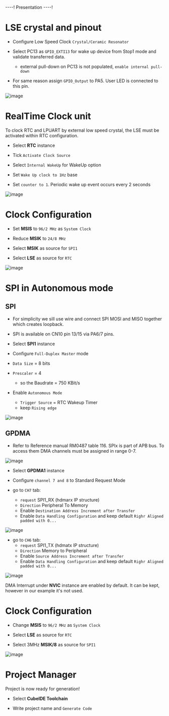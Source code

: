 ----!
Presentation
----!

# LSE crystal and pinout
- Configure Low Speed Clock `Crystal/Ceramic Resonator`

- Select PC13 as `GPIO_EXTI13` for wake up device from Stop1 mode and validate transferred data.
  - external pull-down on PC13 is not populated, `enable internal pull-down`
  
- For same reason assign `GPIO_Output` to PA5. User LED is connected to this pin.

![image](./img/LsePin.png)

# RealTime Clock unit
To clock RTC and LPUART by external low speed crystal, the LSE must be activated within RTC configuration.
<p> </p>

- Select **RTC** instance
  
- Tick `Activate Clock Source`

- Select `Internal WakeUp` for WakeUp option
  
- Set `Wake Up clock to 1Hz` base
  
- Set `counter to 1`. Periodic wake up event occurs every 2 seconds

![image](./img/RTC.png)

# Clock Configuration
- Set **MSIS** to `96/2 MHz` as `System Clock`

- Reduce **MSIK** to `24/8 MHz`
  
- Select **MSIK** as source for `SPI1`
  
- Select **LSE** as source for `RTC`
    
![image](./img/clock.png)

# SPI in Autonomous mode
## SPI
- For simplicity we sill use wire and connect SPI MOSI and MISO together which creates loopback.
- SPI is available on CN10 pin 13/15 via PA6/7 pins.

- Select **SPI1** instance
  
- Configure `Full-Duplex Master` mode

- `Data Size` = 8 bits

- `Prescaler` = 4​
  - so the Baudrate = 750 KBit/s

- Enable `Autonomous Mode`
  - `Trigger Source` = RTC Wakeup Timer
  - keep `Rising edge`
<p> </p>

![image](./img/spi.png)

## GPDMA
- Refer to Reference manual RM0487 table 116. SPIx is part of APB bus. To access them DMA channels must be assigned in range 0-7.
<p> </p>

![image](./img/dma_ch.png)

- Select **GPDMA1** instance
  
- Configure `channel 7 and 8` to Standard Request Mode

- go to `CH7` tab:
  - `request` SPI1_RX (hdmarx IP structure)
  - `Direction` Peripheral To Memory
  - Enable `Destination Address Increment after Transfer`
  - Enable `Data Handling Configuration` and keep default `Righr Aligned padded with 0...`
<p> </p>

![image](./img/ch7.png)

- go to `CH6` tab:
  - `request` SPI1_TX (hdmatx IP structure)
  - `Direction` Memory to Peripheral
  - Enable `Source Address Increment after Transfer`
  - Enable `Data Handling Configuration` and keep default `Righr Aligned padded with 0...`
<p> </p>

![image](./img/ch6.png)

DMA Interrupt under **NVIC** instance are enabled by default. It can be kept, however in our example it's not used.

# Clock Configuration
- Change **MSIS** to `96/2 MHz` as `System Clock`
  
- Select **LSE** as source for `RTC` 

- Select 3MHz **MSIK/8** as source for `SPI1`
<p> </p>

![image](./img/clock.png)

# Project Manager
Project is now ready for generation!

- Select **CubeIDE Toolchain**

- Write project name and `Generate Code`
  